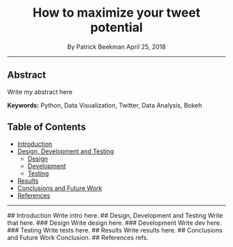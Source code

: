 <H1 align="center">How to maximize your tweet potential</H1>
<p align="center">
By Patrick Beekman
April 25, 2018
</p>

---
## Abstract
Write my abstract here

**Keywords:** Python, Data Visualization, Twitter, Data Analysis, Bokeh

## Table of Contents
* [Introduction](#Intro)
* [Design, Development and Testing](#DDT)
  * [Design](#Design)
  * [Development](#Development)
  * [Testing](#Testing)
* [Results](#Results)
* [Conclusions and Future Work](#Conclusion)
* [References](#References)

---
<a name="Intro"/>
## Introduction
Write intro here.

<a name="DDT"/>
## Design, Development and Testing
Write that here.

<a name="Design"/>
### Design
Write design here.

<a name="Development"/>
### Development
Write dev here.

<a name="Testing"/>
### Testing
Write tests here.

<a name="Results"/>
## Results
Write results here.

<a name="Conclusion"/>
## Conclusions and Future Work
Conclusion.

<a name="References"/>
## References
refs.
